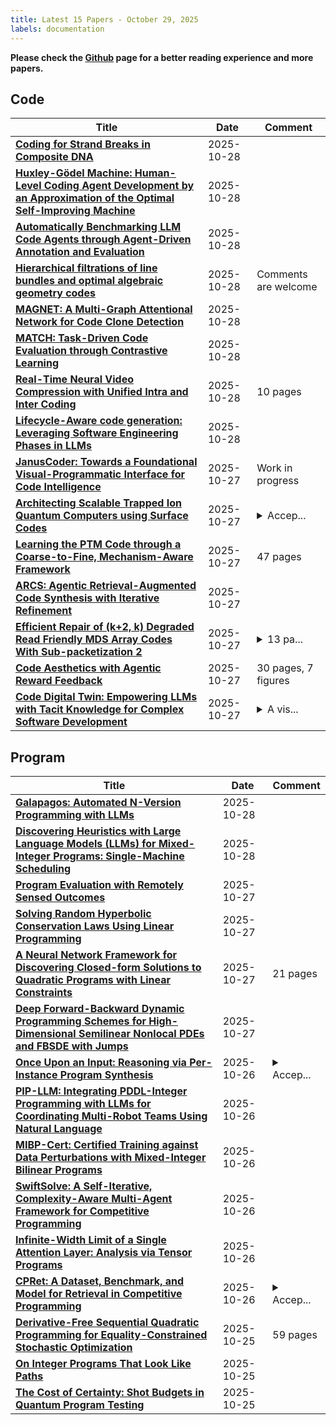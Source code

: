 ```yaml
---
title: Latest 15 Papers - October 29, 2025
labels: documentation
---
```

**Please check the [Github](https://github.com/zezhishao/MTS_Daily_ArXiv) page for a better reading experience and more papers.**

## Code
| **Title** | **Date** | **Comment** |
| --- | --- | --- |
| **[Coding for Strand Breaks in Composite DNA](http://arxiv.org/abs/2501.15851v2)** | 2025-10-28 |  |
| **[Huxley-Gödel Machine: Human-Level Coding Agent Development by an Approximation of the Optimal Self-Improving Machine](http://arxiv.org/abs/2510.21614v2)** | 2025-10-28 |  |
| **[Automatically Benchmarking LLM Code Agents through Agent-Driven Annotation and Evaluation](http://arxiv.org/abs/2510.24358v1)** | 2025-10-28 |  |
| **[Hierarchical filtrations of line bundles and optimal algebraic geometry codes](http://arxiv.org/abs/2507.01859v6)** | 2025-10-28 | Comments are welcome |
| **[MAGNET: A Multi-Graph Attentional Network for Code Clone Detection](http://arxiv.org/abs/2510.24241v1)** | 2025-10-28 |  |
| **[MATCH: Task-Driven Code Evaluation through Contrastive Learning](http://arxiv.org/abs/2510.23169v2)** | 2025-10-28 |  |
| **[Real-Time Neural Video Compression with Unified Intra and Inter Coding](http://arxiv.org/abs/2510.14431v2)** | 2025-10-28 | 10 pages |
| **[Lifecycle-Aware code generation: Leveraging Software Engineering Phases in LLMs](http://arxiv.org/abs/2510.24019v1)** | 2025-10-28 |  |
| **[JanusCoder: Towards a Foundational Visual-Programmatic Interface for Code Intelligence](http://arxiv.org/abs/2510.23538v1)** | 2025-10-27 | Work in progress |
| **[Architecting Scalable Trapped Ion Quantum Computers using Surface Codes](http://arxiv.org/abs/2510.23519v1)** | 2025-10-27 | <details><summary>Accep...</summary><p>Accepted to ASPLOS 2026</p></details> |
| **[Learning the PTM Code through a Coarse-to-Fine, Mechanism-Aware Framework](http://arxiv.org/abs/2510.23492v1)** | 2025-10-27 | 47 pages |
| **[ARCS: Agentic Retrieval-Augmented Code Synthesis with Iterative Refinement](http://arxiv.org/abs/2504.20434v2)** | 2025-10-27 |  |
| **[Efficient Repair of (k+2, k) Degraded Read Friendly MDS Array Codes With Sub-packetization 2](http://arxiv.org/abs/2510.23316v1)** | 2025-10-27 | <details><summary>13 pa...</summary><p>13 pages, submitted to the IEEE Transactions on Information Theory</p></details> |
| **[Code Aesthetics with Agentic Reward Feedback](http://arxiv.org/abs/2510.23272v1)** | 2025-10-27 | 30 pages, 7 figures |
| **[Code Digital Twin: Empowering LLMs with Tacit Knowledge for Complex Software Development](http://arxiv.org/abs/2503.07967v3)** | 2025-10-27 | <details><summary>A vis...</summary><p>A vision paper that will be continuously updated</p></details> |

## Program
| **Title** | **Date** | **Comment** |
| --- | --- | --- |
| **[Galapagos: Automated N-Version Programming with LLMs](http://arxiv.org/abs/2408.09536v3)** | 2025-10-28 |  |
| **[Discovering Heuristics with Large Language Models (LLMs) for Mixed-Integer Programs: Single-Machine Scheduling](http://arxiv.org/abs/2510.24013v1)** | 2025-10-28 |  |
| **[Program Evaluation with Remotely Sensed Outcomes](http://arxiv.org/abs/2411.10959v3)** | 2025-10-27 |  |
| **[Solving Random Hyperbolic Conservation Laws Using Linear Programming](http://arxiv.org/abs/2501.10104v3)** | 2025-10-27 |  |
| **[A Neural Network Framework for Discovering Closed-form Solutions to Quadratic Programs with Linear Constraints](http://arxiv.org/abs/2510.23737v1)** | 2025-10-27 | 21 pages |
| **[Deep Forward-Backward Dynamic Programming Schemes for High-Dimensional Semilinear Nonlocal PDEs and FBSDE with Jumps](http://arxiv.org/abs/2510.23091v1)** | 2025-10-27 |  |
| **[Once Upon an Input: Reasoning via Per-Instance Program Synthesis](http://arxiv.org/abs/2510.22849v1)** | 2025-10-26 | <details><summary>Accep...</summary><p>Accepted at NeurIPS 2025. 34 pages, 7 figures</p></details> |
| **[PIP-LLM: Integrating PDDL-Integer Programming with LLMs for Coordinating Multi-Robot Teams Using Natural Language](http://arxiv.org/abs/2510.22784v1)** | 2025-10-26 |  |
| **[MIBP-Cert: Certified Training against Data Perturbations with Mixed-Integer Bilinear Programs](http://arxiv.org/abs/2412.10186v2)** | 2025-10-26 |  |
| **[SwiftSolve: A Self-Iterative, Complexity-Aware Multi-Agent Framework for Competitive Programming](http://arxiv.org/abs/2510.22626v1)** | 2025-10-26 |  |
| **[Infinite-Width Limit of a Single Attention Layer: Analysis via Tensor Programs](http://arxiv.org/abs/2506.00846v2)** | 2025-10-26 |  |
| **[CPRet: A Dataset, Benchmark, and Model for Retrieval in Competitive Programming](http://arxiv.org/abs/2505.12925v2)** | 2025-10-26 | <details><summary>Accep...</summary><p>Accepted by NeurIPS 2025 Dataset and Benchmark Track</p></details> |
| **[Derivative-Free Sequential Quadratic Programming for Equality-Constrained Stochastic Optimization](http://arxiv.org/abs/2510.22458v1)** | 2025-10-25 | 59 pages |
| **[On Integer Programs That Look Like Paths](http://arxiv.org/abs/2510.22430v1)** | 2025-10-25 |  |
| **[The Cost of Certainty: Shot Budgets in Quantum Program Testing](http://arxiv.org/abs/2510.22418v1)** | 2025-10-25 |  |

